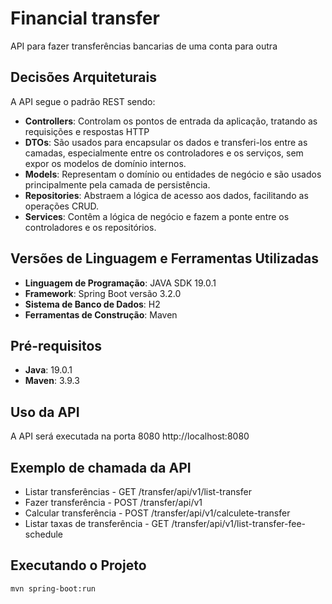 
# Financial transfer
API para fazer transferências bancarias de uma conta para outra
## Decisões Arquiteturais
A API segue o padrão REST sendo:
* **Controllers**: Controlam os pontos de entrada da aplicação, tratando as requisições e respostas HTTP
* **DTOs**: São usados para encapsular os dados e transferi-los entre as camadas, especialmente entre os controladores e os serviços, sem expor os modelos de domínio internos.
* **Models**: Representam o domínio ou entidades de negócio e são usados principalmente pela camada de persistência.
* **Repositories**: Abstraem a lógica de acesso aos dados, facilitando as operações CRUD.
* **Services**: Contêm a lógica de negócio e fazem a ponte entre os controladores e os repositórios.
## Versões de Linguagem e Ferramentas Utilizadas

* **Linguagem de Programação**: JAVA SDK 19.0.1
* **Framework**: Spring Boot versão 3.2.0
* **Sistema de Banco de Dados**: H2
* **Ferramentas de Construção**: Maven

## Pré-requisitos

* **Java**: 19.0.1
* **Maven**: 3.9.3

## Uso da API
A API será executada na porta 8080 http://localhost:8080
## Exemplo de chamada da API
* Listar transferências - GET /transfer/api/v1/list-transfer
* Fazer transferência - POST /transfer/api/v1
* Calcular transferência - POST /transfer/api/v1/calculete-transfer
* Listar taxas de transferência - GET /transfer/api/v1/list-transfer-fee-schedule

##  Executando o Projeto
`mvn spring-boot:run`